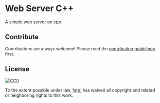 # Web Server C++
A simple web server on cpp

## Contribute

Contributions are always welcome!
Please read the [contribution guidelines](contributing.md) first.

## License

[![CC0](https://licensebuttons.net/p/zero/1.0/88x31.png)](https://creativecommons.org/publicdomain/zero/1.0/)

To the extent possible under law, [faraj](https://faraaj.github.io) has waived all copyright and related or neighboring rights to this work.
